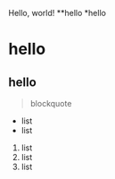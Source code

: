 Hello, world!
 **hello
 *hello
 # hello
 ## hello
 
 > blockquote
 * list
 * list

1. list
2. list
3. list
